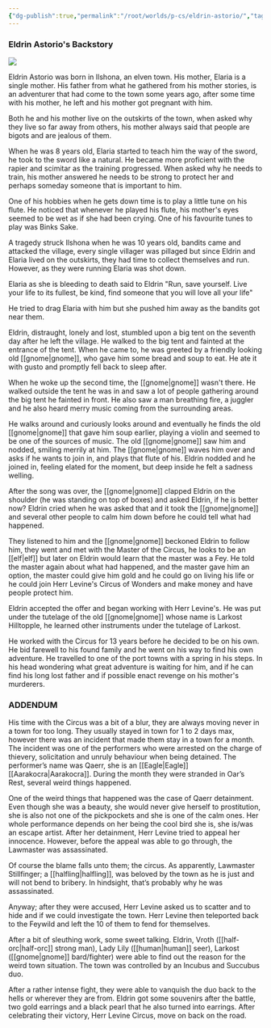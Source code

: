 ```yaml
---
{"dg-publish":true,"permalink":"/root/worlds/p-cs/eldrin-astorio/","tags":["Pirate","Balky"]}
---
```


### Eldrin Astorio's Backstory

![](https://lh7-us.googleusercontent.com/dlQEcIQXvrLjbjQ79RIZiN8G5vpmvw0OnTPNZUUkQ1VuVr0vYkPhIWJJAV8UZseD-tcEiJv6nJ7meYr-xagGYbI-pdPnh5PD24vZpeMruEF7-BfiUg3fA7dQuXyUscOQjs7bgmgwaFBa1y0l4xNEjA)

  
Eldrin Astorio was born in Ilshona, an elven town. His mother, Elaria is a single mother. His father from what he gathered from his mother stories, is an adventurer that had come to the town some years ago, after some time with his mother, he left and his mother got pregnant with him.

Both he and his mother live on the outskirts of the town, when asked why they live so far away from others, his mother always said that people are bigots and are jealous of them. 

When he was 8 years old, Elaria started to teach him the way of the sword, he took to the sword like a natural. He became more proficient with the rapier and scimitar as the training progressed. When asked why he needs to train, his mother answered he needs to be strong to protect her and perhaps someday someone that is important to him.

One of his hobbies when he gets down time is to play a little tune on his flute. He noticed that whenever he played his flute, his mother's eyes seemed to be wet as if she had been crying. One of his favourite tunes to play was Binks Sake.

A tragedy struck Ilshona when he was 10 years old, bandits came and attacked the village, every single villager was pillaged but since Eldrin and Elaria lived on the outskirts, they had time to collect themselves and run. However, as they were running Elaria was shot down. 

Elaria as she is bleeding to death said to Eldrin "Run, save yourself. Live your life to its fullest, be kind, find someone that you will love all your life" 

He tried to drag Elaria with him but she pushed him away as the bandits got near them.

Eldrin, distraught, lonely and lost, stumbled upon a big tent on the seventh day after he left the village. He walked to the big tent and fainted at the entrance of the tent. When he came to, he was greeted by a friendly looking old [[gnome\|gnome]], who gave him some bread and soup to eat. He ate it with gusto and promptly fell back to sleep after.

When he woke up the second time, the [[gnome\|gnome]] wasn't there. He walked outside the tent he was in and saw a lot of people gathering around the big tent he fainted in front. He also saw a man breathing fire, a juggler and he also heard merry music coming from the surrounding areas.

He walks around and curiously looks around and eventually he finds the old [[gnome\|gnome]] that gave him soup earlier, playing a violin and seemed to be one of the sources of music. The old [[gnome\|gnome]] saw him and nodded, smiling merrily at him. The [[gnome\|gnome]] waves him over and asks if he wants to join in, and plays that flute of his. Eldrin nodded and he joined in, feeling elated for the moment, but deep inside he felt a sadness welling. 

After the song was over, the [[gnome\|gnome]] clapped Eldrin on the shoulder (he was standing on top of boxes) and asked Eldrin, if he is better now? Eldrin cried when he was asked that and it took the [[gnome\|gnome]] and several other people to calm him down before he could tell what had happened. 

They listened to him and the [[gnome\|gnome]] beckoned Eldrin to follow him, they went and met with the Master of the Circus, he looks to be an [[elf\|elf]] but later on Eldrin would learn that the master was a Fey. He told the master again about what had happened, and the master gave him an option, the master could give him gold and he could go on living his life or he could join Herr Levine's Circus of Wonders and make money and have people protect him.

Eldrin accepted the offer and began working with Herr Levine's. He was put under the tutelage of the old [[gnome\|gnome]] whose name is Larkost Hilltopple, he learned other instruments under the tutelage of Larkost. 

He worked with the Circus for 13 years before he decided to be on his own. He bid farewell to his found family and he went on his way to find his own adventure. He travelled to one of the port towns with a spring in his steps. In his head wondering what great adventure is waiting for him, and if he can find his long lost father and if possible enact revenge on his mother's murderers. 

### ADDENDUM 

His time with the Circus was a bit of a blur, they are always moving never in a town for too long. They usually stayed in town for 1 to 2 days max, however there was an incident that made them stay in a town for a month. The incident was one of the performers who were arrested on the charge of thievery, solicitation and unruly behaviour when being detained. The performer’s name was Qaerr, she is an [[Eagle\|Eagle]] [[Aarakocra\|Aarakocra]]. During the month they were stranded in Oar’s Rest, several weird things happened. 

One of the weird things that happened was the case of Qaerr detainment. Even though she was a beauty, she would never give herself to prostitution, she is also not one of the pickpockets and she is one of the calm ones. Her whole performance depends on her being the cool bird she is, she is/was an escape artist. After her detainment, Herr Levine tried to appeal her innocence. However, before the appeal was able to go through, the Lawmaster was assassinated. 

Of course the blame falls unto them; the circus. As apparently, Lawmaster Stillfinger; a [[halfling\|halfling]], was beloved by the town as he is just and will not bend to bribery. In hindsight, that’s probably why he was assassinated. 

Anyway; after they were accused, Herr Levine asked us to scatter and to hide and if we could investigate the town. Herr Levine then teleported back to the Feywild and left the 10 of them to fend for themselves. 

After a bit of sleuthing work, some sweet talking. Eldrin, Vroth ([[half-orc\|half-orc]] strong man), Lady Lily ([[human\|human]] seer), Larkost ([[gnome\|gnome]] bard/fighter) were able to find out the reason for the weird town situation. The town was controlled by an Incubus and Succubus duo.

After a rather intense fight, they were able to vanquish the duo back to the hells or wherever they are from. Eldrin got some souvenirs after the battle, two gold earrings and a black pearl that he also turned into earrings. After celebrating their victory, Herr Levine Circus, move on back on the road.